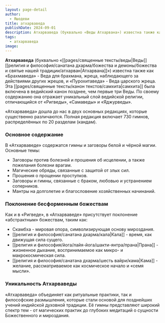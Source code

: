 ```yaml
---
layout: page-detail
author:
  - Яшодеви
title: атхарваведа
publishDate: 2024-09-01
description: Атхарваведа (буквально «Веды Атхарвана») известна также как «Брахмаведа» - Веда для брахмана, жреца, наблюдающего за действиями других жрецов, и «Пурохитаведа» - Веда царского жреца.
tags:
  - атхарваведа
image:
---
```

**Атхарваведа** (буквально «[[pages/священные тексты/веды|Веды]] [[религия и философия/санатана дхарма/божества и демоны/божества и святые нашей традиции/атхарван|Атхарвана]]») известна также как «Брахмаведа» - Веда для брахмана, жреца, наблюдающего за действиями других жрецов, и «Пурохитаведа» - Веда царского жреца. Эта [[pages/священные тексты/канон текстов/самхита|самхита]] была включена в ведийский канон позднее, чем первые три Веды. По своему содержанию она отражает уникальный слой ведийской религии, отличающийся от «Ригведы», «Самаведы» и «Яджурведы».

«Атхарваведа» дошла до нас в двух основных редакциях, которые существенно различаются. Полная редакция включает 730 гимнов, распределённых по 20 разделам (кандам).
### Основное содержание

В «Атхарваведе» содержатся гимны и заговоры белой и чёрной магии. Основные темы:

- Заговоры против болезней и прошения об исцелении, а также пожелания болезни врагам.
- Магические обряды, связанные с защитой от злых сил.
- Прошения о прощении проступков.
- Заговоры и гимны, связанные с браком, любовью и устранением соперников.
- Мантры на долголетие и благословение хозяйственных начинаний.
### Поклонение бесформенным божествам

Как и в «Ригведе», в «Атхарваведе» присутствует поклонение «абстрактным» божествам, таким как:

- Скамбха - мировая опора, символизирующая основу мироздания.
- [[религия и философия/санатана дхарма/кала|Кала]] - время, как движущая сила сущего.
- [[религия и философия/йога/лайя-йога/шакти-янтра/прана|Прана]] - жизненное дыхание, воспринимаемое как микро- и макрокосмическая сила.
- [[религия и философия/санатана дхарма/шесть вайри/кама|Кама]] - желание, рассматриваемое как космическое начало и «семя мысли».
### Уникальность Атхарваведы

«Атхарваведа» объединяет как ритуальные практики, так и философские размышления, которые стали основой для позднейших учений индийской духовной традиции. Её гимны представляют широкий спектр тем - от магических практик до глубоких медитаций о сущности Божественного и мироздания.

